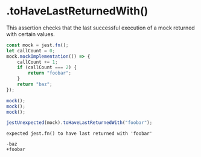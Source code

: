 # .toHaveLastReturnedWith()

This assertion checks that the last successful execution of a mock returned with certain values.

```js
const mock = jest.fn();
let callCount = 0;
mock.mockImplementation(() => {
    callCount += 1;
    if (callCount === 2) {
        return "foobar";
    }
    return "baz";
});

mock();
mock();
mock();

jestUnexpected(mock).toHaveLastReturnedWith("foobar");
```

<!-- evaldown output:true -->

```
expected jest.fn() to have last returned with 'foobar'

-baz
+foobar
```
